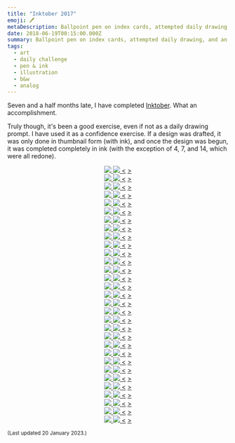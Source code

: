```yaml
---
title: "Inktober 2017"
emoji: 🖊
metaDescription: Ballpoint pen on index cards, attempted daily drawing, and an exercise in certainty
date: 2018-06-19T00:15:00.000Z
summary: Ballpoint pen on index cards, attempted daily drawing, and an exercise in certainty
tags:
  - art
  - daily challenge
  - pen & ink
  - illustration
  - b&w
  - analog
---
```

Seven and a half months late, I have completed [Inktober](https://inktober.com/faq). What an accomplishment.

Truly though, it's been a good exercise, even if not as a daily drawing prompt. I have used it as a confidence exercise. If a design was drafted, it was only done in thumbnail form (with ink), and once the design was begun, it was completed completely in ink (with the exception of 4, 7, and 14, which were all redone).


<center>
<div class="cssbox">
    <a id="01_swift" href="#01_swift"><img class="cssbox_thumb" src="/static/img/collections/inktober_2017/01_swift.png" />
        <span class="cssbox_full"><img src="/static/img/collections/inktober_2017/01_swift.png" /></span>
    </a>
    <a class="cssbox_close" href="#void"></a>
    <a class="cssbox_prev" href="#31_mask">&lt;</a>
    <a class="cssbox_next" href="#02_divided">&gt;</a></div>
<div class="cssbox">
    <a id="02_divided" href="#02_divided"><img class="cssbox_thumb" src="/static/img/collections/inktober_2017/02_divided.png" />
        <span class="cssbox_full"><img src="/static/img/collections/inktober_2017/02_divided.png" /></span>
    </a>
    <a class="cssbox_close" href="#void"></a>
    <a class="cssbox_prev" href="#01_swift">&lt;</a>
    <a class="cssbox_next" href="#03_poison">&gt;</a></div>
<div class="cssbox">
    <a id="03_poison" href="#03_poison"><img class="cssbox_thumb" src="/static/img/collections/inktober_2017/03_poison.png" />
        <span class="cssbox_full"><img src="/static/img/collections/inktober_2017/03_poison.png" /></span>
    </a>
    <a class="cssbox_close" href="#void"></a>
    <a class="cssbox_prev" href="#02_divided">&lt;</a>
    <a class="cssbox_next" href="#04_underwater">&gt;</a></div>
<div class="cssbox">
    <a id="04_underwater" href="#04_underwater"><img class="cssbox_thumb" src="/static/img/collections/inktober_2017/04_underwater.png" />
        <span class="cssbox_full"><img src="/static/img/collections/inktober_2017/04_underwater.png" /></span>
    </a>
    <a class="cssbox_close" href="#void"></a>
    <a class="cssbox_prev" href="#03_poison">&lt;</a>
    <a class="cssbox_next" href="#05_long">&gt;</a></div>
<div class="cssbox">
    <a id="05_long" href="#05_long"><img class="cssbox_thumb" src="/static/img/collections/inktober_2017/05_long.png" />
        <span class="cssbox_full"><img src="/static/img/collections/inktober_2017/05_long.png" /></span>
    </a>
    <a class="cssbox_close" href="#void"></a>
    <a class="cssbox_prev" href="#04_underwater">&lt;</a>
    <a class="cssbox_next" href="#06_sword">&gt;</a></div>
<div class="cssbox">
    <a id="06_sword" href="#06_sword"><img class="cssbox_thumb" src="/static/img/collections/inktober_2017/06_sword.png" />
        <span class="cssbox_full"><img src="/static/img/collections/inktober_2017/06_sword.png" /></span>
    </a>
    <a class="cssbox_close" href="#void"></a>
    <a class="cssbox_prev" href="#05_long">&lt;</a>
    <a class="cssbox_next" href="#07_shy">&gt;</a></div>
<div class="cssbox">
    <a id="07_shy" href="#07_shy"><img class="cssbox_thumb" src="/static/img/collections/inktober_2017/07_shy.png" />
        <span class="cssbox_full"><img src="/static/img/collections/inktober_2017/07_shy.png" /></span>
    </a>
    <a class="cssbox_close" href="#void"></a>
    <a class="cssbox_prev" href="#06_sword">&lt;</a>
    <a class="cssbox_next" href="#08_crooked">&gt;</a></div>
<div class="cssbox">
    <a id="08_crooked" href="#08_crooked"><img class="cssbox_thumb" src="/static/img/collections/inktober_2017/08_crooked.png" />
        <span class="cssbox_full"><img src="/static/img/collections/inktober_2017/08_crooked.png" /></span>
    </a>
    <a class="cssbox_close" href="#void"></a>
    <a class="cssbox_prev" href="#07_shy">&lt;</a>
    <a class="cssbox_next" href="#09_screech">&gt;</a></div>
<div class="cssbox">
    <a id="09_screech" href="#09_screech"><img class="cssbox_thumb" src="/static/img/collections/inktober_2017/09_screech.png" />
        <span class="cssbox_full"><img src="/static/img/collections/inktober_2017/09_screech.png" /></span>
    </a>
    <a class="cssbox_close" href="#void"></a>
    <a class="cssbox_prev" href="#08_crooked">&lt;</a>
    <a class="cssbox_next" href="#10_gigantic">&gt;</a></div>
<div class="cssbox">
    <a id="10_gigantic" href="#10_gigantic"><img class="cssbox_thumb" src="/static/img/collections/inktober_2017/10_gigantic.png" />
        <span class="cssbox_full"><img src="/static/img/collections/inktober_2017/10_gigantic.png" /></span>
    </a>
    <a class="cssbox_close" href="#void"></a>
    <a class="cssbox_prev" href="#09_screech">&lt;</a>
    <a class="cssbox_next" href="#11_run">&gt;</a></div>
<div class="cssbox">
    <a id="11_run" href="#11_run"><img class="cssbox_thumb" src="/static/img/collections/inktober_2017/11_run.png" />
        <span class="cssbox_full"><img src="/static/img/collections/inktober_2017/11_run.png" /></span>
    </a>
    <a class="cssbox_close" href="#void"></a>
    <a class="cssbox_prev" href="#10_gigantic">&lt;</a>
    <a class="cssbox_next" href="#12_shattered">&gt;</a></div>
<div class="cssbox">
    <a id="12_shattered" href="#12_shattered"><img class="cssbox_thumb" src="/static/img/collections/inktober_2017/12_shattered.png" />
        <span class="cssbox_full"><img src="/static/img/collections/inktober_2017/12_shattered.png" /></span>
    </a>
    <a class="cssbox_close" href="#void"></a>
    <a class="cssbox_prev" href="#11_run">&lt;</a>
    <a class="cssbox_next" href="#13_teeming">&gt;</a></div>
<div class="cssbox">
    <a id="13_teeming" href="#13_teeming"><img class="cssbox_thumb" src="/static/img/collections/inktober_2017/13_teeming.png" />
        <span class="cssbox_full"><img src="/static/img/collections/inktober_2017/13_teeming.png" /></span>
    </a>
    <a class="cssbox_close" href="#void"></a>
    <a class="cssbox_prev" href="#12_shattered">&lt;</a>
    <a class="cssbox_next" href="#14_fierce">&gt;</a></div>
<div class="cssbox">
    <a id="14_fierce" href="#14_fierce"><img class="cssbox_thumb" src="/static/img/collections/inktober_2017/14_fierce.png" />
        <span class="cssbox_full"><img src="/static/img/collections/inktober_2017/14_fierce.png" /></span>
    </a>
    <a class="cssbox_close" href="#void"></a>
    <a class="cssbox_prev" href="#13_teeming">&lt;</a>
    <a class="cssbox_next" href="#15_mysterious">&gt;</a></div>
<div class="cssbox">
    <a id="15_mysterious" href="#15_mysterious"><img class="cssbox_thumb" src="/static/img/collections/inktober_2017/15_mysterious.png" />
        <span class="cssbox_full"><img src="/static/img/collections/inktober_2017/15_mysterious.png" /></span>
    </a>
    <a class="cssbox_close" href="#void"></a>
    <a class="cssbox_prev" href="#14_fierce">&lt;</a>
    <a class="cssbox_next" href="#16_fat">&gt;</a></div>
<div class="cssbox">
    <a id="16_fat" href="#16_fat"><img class="cssbox_thumb" src="/static/img/collections/inktober_2017/16_fat.png" />
        <span class="cssbox_full"><img src="/static/img/collections/inktober_2017/16_fat.png" /></span>
    </a>
    <a class="cssbox_close" href="#void"></a>
    <a class="cssbox_prev" href="#15_mysterious">&lt;</a>
    <a class="cssbox_next" href="#17_graceful">&gt;</a></div>
<div class="cssbox">
    <a id="17_graceful" href="#17_graceful"><img class="cssbox_thumb" src="/static/img/collections/inktober_2017/17_graceful.png" />
        <span class="cssbox_full"><img src="/static/img/collections/inktober_2017/17_graceful.png" /></span>
    </a>
    <a class="cssbox_close" href="#void"></a>
    <a class="cssbox_prev" href="#16_fat">&lt;</a>
    <a class="cssbox_next" href="#18_filthy">&gt;</a></div>
<div class="cssbox">
    <a id="18_filthy" href="#18_filthy"><img class="cssbox_thumb" src="/static/img/collections/inktober_2017/18_filthy.png" />
        <span class="cssbox_full"><img src="/static/img/collections/inktober_2017/18_filthy.png" /></span>
    </a>
    <a class="cssbox_close" href="#void"></a>
    <a class="cssbox_prev" href="#17_graceful">&lt;</a>
    <a class="cssbox_next" href="#19_cloud">&gt;</a></div>
<div class="cssbox">
    <a id="19_cloud" href="#19_cloud"><img class="cssbox_thumb" src="/static/img/collections/inktober_2017/19_cloud.png" />
        <span class="cssbox_full"><img src="/static/img/collections/inktober_2017/19_cloud.png" /></span>
    </a>
    <a class="cssbox_close" href="#void"></a>
    <a class="cssbox_prev" href="#18_filthy">&lt;</a>
    <a class="cssbox_next" href="#20_deep">&gt;</a></div>
<div class="cssbox">
    <a id="20_deep" href="#20_deep"><img class="cssbox_thumb" src="/static/img/collections/inktober_2017/20_deep.png" />
        <span class="cssbox_full"><img src="/static/img/collections/inktober_2017/20_deep.png" /></span>
    </a>
    <a class="cssbox_close" href="#void"></a>
    <a class="cssbox_prev" href="#19_cloud">&lt;</a>
    <a class="cssbox_next" href="#21_furious">&gt;</a></div>
<div class="cssbox">
    <a id="21_furious" href="#21_furious"><img class="cssbox_thumb" src="/static/img/collections/inktober_2017/21_furious.png" />
        <span class="cssbox_full"><img src="/static/img/collections/inktober_2017/21_furious.png" /></span>
    </a>
    <a class="cssbox_close" href="#void"></a>
    <a class="cssbox_prev" href="#20_deep">&lt;</a>
    <a class="cssbox_next" href="#22_trail">&gt;</a></div>
<div class="cssbox">
    <a id="22_trail" href="#22_trail"><img class="cssbox_thumb" src="/static/img/collections/inktober_2017/22_trail.png" />
        <span class="cssbox_full"><img src="/static/img/collections/inktober_2017/22_trail.png" /></span>
    </a>
    <a class="cssbox_close" href="#void"></a>
    <a class="cssbox_prev" href="#21_furious">&lt;</a>
    <a class="cssbox_next" href="#23_juicy">&gt;</a></div>
<div class="cssbox">
    <a id="23_juicy" href="#23_juicy"><img class="cssbox_thumb" src="/static/img/collections/inktober_2017/23_juicy.png" />
        <span class="cssbox_full"><img src="/static/img/collections/inktober_2017/23_juicy.png" /></span>
    </a>
    <a class="cssbox_close" href="#void"></a>
    <a class="cssbox_prev" href="#22_trail">&lt;</a>
    <a class="cssbox_next" href="#24_blind">&gt;</a></div>
<div class="cssbox">
    <a id="24_blind" href="#24_blind"><img class="cssbox_thumb" src="/static/img/collections/inktober_2017/24_blind.png" />
        <span class="cssbox_full"><img src="/static/img/collections/inktober_2017/24_blind.png" /></span>
    </a>
    <a class="cssbox_close" href="#void"></a>
    <a class="cssbox_prev" href="#23_juicy">&lt;</a>
    <a class="cssbox_next" href="#25_ship">&gt;</a></div>
<div class="cssbox">
    <a id="25_ship" href="#25_ship"><img class="cssbox_thumb" src="/static/img/collections/inktober_2017/25_ship.png" />
        <span class="cssbox_full"><img src="/static/img/collections/inktober_2017/25_ship.png" /></span>
    </a>
    <a class="cssbox_close" href="#void"></a>
    <a class="cssbox_prev" href="#24_blind">&lt;</a>
    <a class="cssbox_next" href="#26_squeak">&gt;</a></div>
<div class="cssbox">
    <a id="26_squeak" href="#26_squeak"><img class="cssbox_thumb" src="/static/img/collections/inktober_2017/26_squeak.png" />
        <span class="cssbox_full"><img src="/static/img/collections/inktober_2017/26_squeak.png" /></span>
    </a>
    <a class="cssbox_close" href="#void"></a>
    <a class="cssbox_prev" href="#25_ship">&lt;</a>
    <a class="cssbox_next" href="#27_climb">&gt;</a></div>
<div class="cssbox">
    <a id="27_climb" href="#27_climb"><img class="cssbox_thumb" src="/static/img/collections/inktober_2017/27_climb.png" />
        <span class="cssbox_full"><img src="/static/img/collections/inktober_2017/27_climb.png" /></span>
    </a>
    <a class="cssbox_close" href="#void"></a>
    <a class="cssbox_prev" href="#26_squeak">&lt;</a>
    <a class="cssbox_next" href="#28_fall">&gt;</a></div>
<div class="cssbox">
    <a id="28_fall" href="#28_fall"><img class="cssbox_thumb" src="/static/img/collections/inktober_2017/28_fall.png" />
        <span class="cssbox_full"><img src="/static/img/collections/inktober_2017/28_fall.png" /></span>
    </a>
    <a class="cssbox_close" href="#void"></a>
    <a class="cssbox_prev" href="#27_climb">&lt;</a>
    <a class="cssbox_next" href="#29_united">&gt;</a></div>
<div class="cssbox">
    <a id="29_united" href="#29_united"><img class="cssbox_thumb" src="/static/img/collections/inktober_2017/29_united.png" />
        <span class="cssbox_full"><img src="/static/img/collections/inktober_2017/29_united.png" /></span>
    </a>
    <a class="cssbox_close" href="#void"></a>
    <a class="cssbox_prev" href="#28_fall">&lt;</a>
    <a class="cssbox_next" href="#30_found">&gt;</a></div>
<div class="cssbox">
    <a id="30_found" href="#30_found"><img class="cssbox_thumb" src="/static/img/collections/inktober_2017/30_found.png" />
        <span class="cssbox_full"><img src="/static/img/collections/inktober_2017/30_found.png" /></span>
    </a>
    <a class="cssbox_close" href="#void"></a>
    <a class="cssbox_prev" href="#29_united">&lt;</a>
    <a class="cssbox_next" href="#31_mask">&gt;</a></div>
<div class="cssbox">
    <a id="31_mask" href="#31_mask"><img class="cssbox_thumb" src="/static/img/collections/inktober_2017/31_mask.png" />
        <span class="cssbox_full"><img src="/static/img/collections/inktober_2017/31_mask.png" /></span>
    <a class="cssbox_close" href="#void"></a>
    <a class="cssbox_prev" href="#30_found">&lt;</a>
    <a class="cssbox_next" href="#01_swift">&gt;</a></div>
    </center>

<small>(Last updated 20 January 2023.)</small>